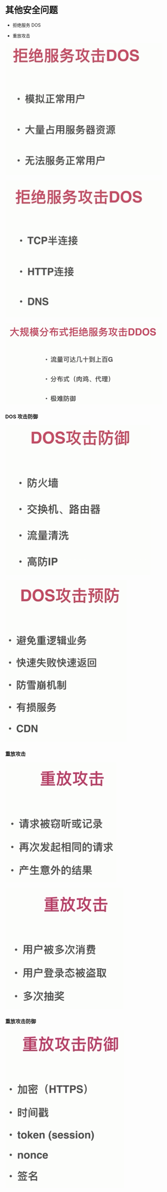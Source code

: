 # 其他安全问题

- 拒绝服务 DOS

- 重放攻击

![](./media/38.png)

![](./media/39.png)

![](./media/40.png)

### DOS 攻击防御

![](./media/41.png)

![](./media/42.png)

### 重放攻击

![](./media/43.png)

![](./media/44.png)

### 重放攻击防御

![](./media/45.png)